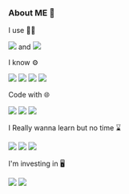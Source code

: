 ### About ME 👋



 I use 👨‍💻
 
<img src="https://img.shields.io/badge/Artix_Linux-10A0CC?style=for-the-badge&logo=artix-linux&logoColor=white"> and <img src="https://img.shields.io/badge/Windows-0078D6?style=for-the-badge&logo=windows&logoColor=white">



                                            
I know ⚙️

<img src="https://img.shields.io/badge/Lua-2C2D72?style=for-the-badge&logo=lua&logoColor=white"> <img src="https://img.shields.io/badge/Python-3776AB?style=for-the-badge&logo=python&logoColor=white"> <img src="https://img.shields.io/badge/C-00599C?style=for-the-badge&logo=c&logoColor=white"> <img src="https://img.shields.io/badge/Docker-2CA5E0?style=for-the-badge&logo=docker&logoColor=white">
  
 Code with 🌐
 
<img src="https://img.shields.io/badge/Visual_Studio_Code-0078D4?style=for-the-badge&logo=visual%20studio%20code&logoColor=white"> <img src="https://img.shields.io/badge/pycharm-143?style=for-the-badge&logo=pycharm&logoColor=black&color=black&labelColor=green"> <img src="https://img.shields.io/badge/Xcode-007ACC?style=flat-square&logo=Xcode&logoColor=white">

I Really wanna learn but no time ⌛️

 <img src="	https://img.shields.io/badge/Ruby-CC342D?style=for-the-badge&logo=ruby&logoColor=white"> <img src="https://img.shields.io/badge/HTML5-E34F26?style=for-the-badge&logo=html5&logoColor=white"> <img src="https://img.shields.io/badge/CSS3-1572B6?style=for-the-badge&logo=css3&logoColor=white">

 I'm investing in 🖥

<img src="https://img.shields.io/badge/Xrp-black?style=for-the-badge&logo=xrp&logoColor=white">
  
  
  <img src="https://github-readme-stats.vercel.app/api?username=YousefM8&&show_icons=true&title_color=ffffff&icon_color=ffffff&text_color=daf7dc&bg_color=151515">
  

